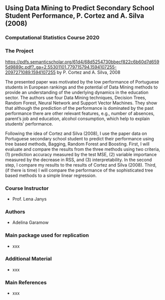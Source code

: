 ## Using Data Mining to Predict Secondary School Student Performance, P. Cortez and A. Silva (2008)
### Computational Statistics Course 2020 

### The Project
<https://pdfs.semanticscholar.org/61d4/68d5254730bbecf822c6b60d7d6595d9889c.pdf?_ga=2.55301101.779715794.1594107255-2097271089.1594107255> by P. Cortez and A. Silva, 2008

The presented paper was motivated by the low performance of Portuguese students in European rankings 
and the potential of Data Mining methods to provide an understanding of the underlying dynamics in the education sector. The authors use four Data Mining techniques, Decision Trees, Random Forest, Neural Network and Support Vector Machines. They show that although the prediction of the performance is dominated by the past performance there are other relevant features, e.g., number of absences, parent’s job and education, alcohol consumption, which help to explain students' performance.

Following the idea of Cortez and Silva (2008), I use the paper data on Portuguese secondary school student to predict their performance using tree based methods, Bagging, Random Forest and Boosting. First, I will evaluate and compare the results from the three methods using two criteria, (1) prediction accuracy measured by the test MSE, (2) variable importance measured by the decrease in RSS, and (3) interpretability. In the second step, I compare my results to the results of Cortez and Silva (2008). Third, (if there is time) I will compare the performance of the sophisticated tree based methods to a simple linear regression.

### Course Instructor
* Prof. Lena Janys

### Authors
* Adelina Garamow 

### Main package used for replication
* xxx

### Additional Material
* xxx

### Main References 
* xxx

